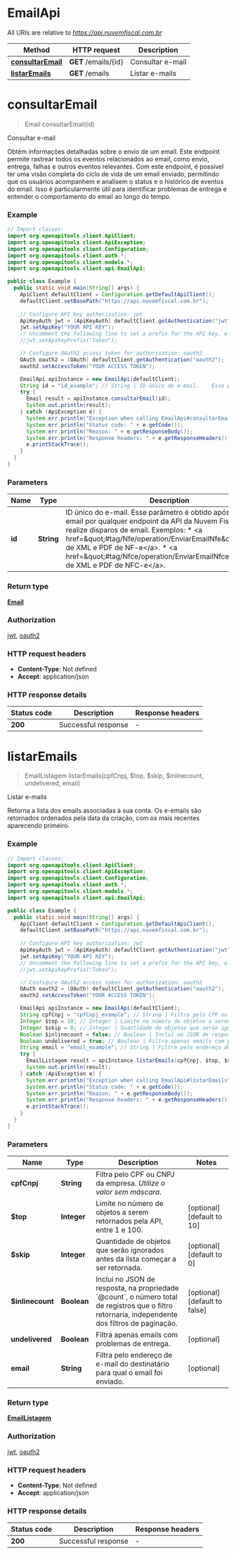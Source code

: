 # EmailApi

All URIs are relative to *https://api.nuvemfiscal.com.br*

| Method | HTTP request | Description |
|------------- | ------------- | -------------|
| [**consultarEmail**](EmailApi.md#consultarEmail) | **GET** /emails/{id} | Consultar e-mail |
| [**listarEmails**](EmailApi.md#listarEmails) | **GET** /emails | Listar e-mails |


<a id="consultarEmail"></a>
# **consultarEmail**
> Email consultarEmail(id)

Consultar e-mail

Obtém informações detalhadas sobre o envio de um email. Este endpoint  permite rastrear todos os eventos relacionados ao email, como envio,  entrega, falhas e outros eventos relevantes.    Com este endpoint, é possível ter uma visão completa do ciclo de vida  de um email enviado, permitindo que os usuários acompanhem e analisem  o status e o histórico de eventos do email. Isso é particularmente  útil para identificar problemas de entrega e entender o comportamento  do email ao longo do tempo.

### Example
```java
// Import classes:
import org.openapitools.client.ApiClient;
import org.openapitools.client.ApiException;
import org.openapitools.client.Configuration;
import org.openapitools.client.auth.*;
import org.openapitools.client.models.*;
import org.openapitools.client.api.EmailApi;

public class Example {
  public static void main(String[] args) {
    ApiClient defaultClient = Configuration.getDefaultApiClient();
    defaultClient.setBasePath("https://api.nuvemfiscal.com.br");
    
    // Configure API key authorization: jwt
    ApiKeyAuth jwt = (ApiKeyAuth) defaultClient.getAuthentication("jwt");
    jwt.setApiKey("YOUR API KEY");
    // Uncomment the following line to set a prefix for the API key, e.g. "Token" (defaults to null)
    //jwt.setApiKeyPrefix("Token");

    // Configure OAuth2 access token for authorization: oauth2
    OAuth oauth2 = (OAuth) defaultClient.getAuthentication("oauth2");
    oauth2.setAccessToken("YOUR ACCESS TOKEN");

    EmailApi apiInstance = new EmailApi(defaultClient);
    String id = "id_example"; // String | ID único do e-mail.    Esse parâmetro é obtido após o envio do email por qualquer endpoint da  API da Nuvem Fiscal que realize disparos de email.    Exemplos:  * <a href=\"#tag/Nfe/operation/EnviarEmailNfe\">Envio de XML e PDF de NF-e</a>.  * <a href=\"#tag/Nfce/operation/EnviarEmailNfce\">Envio de XML e PDF de NFC-e</a>.
    try {
      Email result = apiInstance.consultarEmail(id);
      System.out.println(result);
    } catch (ApiException e) {
      System.err.println("Exception when calling EmailApi#consultarEmail");
      System.err.println("Status code: " + e.getCode());
      System.err.println("Reason: " + e.getResponseBody());
      System.err.println("Response headers: " + e.getResponseHeaders());
      e.printStackTrace();
    }
  }
}
```

### Parameters

| Name | Type | Description  | Notes |
|------------- | ------------- | ------------- | -------------|
| **id** | **String**| ID único do e-mail.    Esse parâmetro é obtido após o envio do email por qualquer endpoint da  API da Nuvem Fiscal que realize disparos de email.    Exemplos:  * &lt;a href&#x3D;\&quot;#tag/Nfe/operation/EnviarEmailNfe\&quot;&gt;Envio de XML e PDF de NF-e&lt;/a&gt;.  * &lt;a href&#x3D;\&quot;#tag/Nfce/operation/EnviarEmailNfce\&quot;&gt;Envio de XML e PDF de NFC-e&lt;/a&gt;. | |

### Return type

[**Email**](Email.md)

### Authorization

[jwt](../README.md#jwt), [oauth2](../README.md#oauth2)

### HTTP request headers

 - **Content-Type**: Not defined
 - **Accept**: application/json

### HTTP response details
| Status code | Description | Response headers |
|-------------|-------------|------------------|
| **200** | Successful response |  -  |

<a id="listarEmails"></a>
# **listarEmails**
> EmailListagem listarEmails(cpfCnpj, $top, $skip, $inlinecount, undelivered, email)

Listar e-mails

Retorna a lista dos emails associadas à sua conta. Os e-emails são  retornados ordenados pela data da criação, com os mais recentes  aparecendo primeiro.

### Example
```java
// Import classes:
import org.openapitools.client.ApiClient;
import org.openapitools.client.ApiException;
import org.openapitools.client.Configuration;
import org.openapitools.client.auth.*;
import org.openapitools.client.models.*;
import org.openapitools.client.api.EmailApi;

public class Example {
  public static void main(String[] args) {
    ApiClient defaultClient = Configuration.getDefaultApiClient();
    defaultClient.setBasePath("https://api.nuvemfiscal.com.br");
    
    // Configure API key authorization: jwt
    ApiKeyAuth jwt = (ApiKeyAuth) defaultClient.getAuthentication("jwt");
    jwt.setApiKey("YOUR API KEY");
    // Uncomment the following line to set a prefix for the API key, e.g. "Token" (defaults to null)
    //jwt.setApiKeyPrefix("Token");

    // Configure OAuth2 access token for authorization: oauth2
    OAuth oauth2 = (OAuth) defaultClient.getAuthentication("oauth2");
    oauth2.setAccessToken("YOUR ACCESS TOKEN");

    EmailApi apiInstance = new EmailApi(defaultClient);
    String cpfCnpj = "cpfCnpj_example"; // String | Filtra pelo CPF ou CNPJ da empresa.    *Utilize o valor sem máscara*.
    Integer $top = 10; // Integer | Limite no número de objetos a serem retornados pela API, entre 1 e 100.
    Integer $skip = 0; // Integer | Quantidade de objetos que serão ignorados antes da lista começar a ser retornada.
    Boolean $inlinecount = false; // Boolean | Inclui no JSON de resposta, na propriedade `@count`, o número total de registros que o filtro retornaria, independente dos filtros de paginação.
    Boolean undelivered = true; // Boolean | Filtra apenas emails com problemas de entrega.
    String email = "email_example"; // String | Filtra pelo endereço de e-mail do destinatário para qual o email foi enviado.
    try {
      EmailListagem result = apiInstance.listarEmails(cpfCnpj, $top, $skip, $inlinecount, undelivered, email);
      System.out.println(result);
    } catch (ApiException e) {
      System.err.println("Exception when calling EmailApi#listarEmails");
      System.err.println("Status code: " + e.getCode());
      System.err.println("Reason: " + e.getResponseBody());
      System.err.println("Response headers: " + e.getResponseHeaders());
      e.printStackTrace();
    }
  }
}
```

### Parameters

| Name | Type | Description  | Notes |
|------------- | ------------- | ------------- | -------------|
| **cpfCnpj** | **String**| Filtra pelo CPF ou CNPJ da empresa.    *Utilize o valor sem máscara*. | |
| **$top** | **Integer**| Limite no número de objetos a serem retornados pela API, entre 1 e 100. | [optional] [default to 10] |
| **$skip** | **Integer**| Quantidade de objetos que serão ignorados antes da lista começar a ser retornada. | [optional] [default to 0] |
| **$inlinecount** | **Boolean**| Inclui no JSON de resposta, na propriedade &#x60;@count&#x60;, o número total de registros que o filtro retornaria, independente dos filtros de paginação. | [optional] [default to false] |
| **undelivered** | **Boolean**| Filtra apenas emails com problemas de entrega. | [optional] |
| **email** | **String**| Filtra pelo endereço de e-mail do destinatário para qual o email foi enviado. | [optional] |

### Return type

[**EmailListagem**](EmailListagem.md)

### Authorization

[jwt](../README.md#jwt), [oauth2](../README.md#oauth2)

### HTTP request headers

 - **Content-Type**: Not defined
 - **Accept**: application/json

### HTTP response details
| Status code | Description | Response headers |
|-------------|-------------|------------------|
| **200** | Successful response |  -  |

